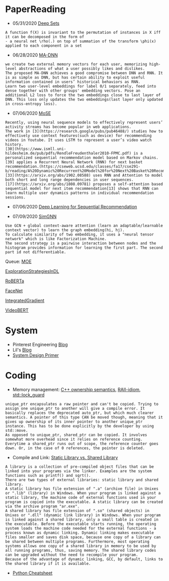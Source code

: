 # PaperReading

* 05/31/2020 [Deep Sets](https://arxiv.org/pdf/1703.06114.pdf)
```
A function f(X) is invariant to the permutation of instances in X iff it can be decomposed in the form of 
- a neural net \rho(.) on top of summation of the transform \phi(x) applied to each component in a set
```
* 06/28/2020 [MA-DNN](https://arxiv.org/pdf/1907.04667.pdf)
```
we create two external memory vectors for each user, memorizing high-level abstractions of what a user possibly likes and dislikes. 
The proposed MA-DNN achieves a good compromise between DNN and RNN. It is as simple as DNN, but has certain ability to exploit useful information contained in users’ historical behaviors as RNN.
Learn two user-level embeddings for label 0/1 separately, feed into dense together with other groups' embedding vectors. Pose an additional L2 loss to force the two embeddings close to last layer of DNN. This loss only updates the two embeddings(last layer only updated in cross-entropy loss).
```
* 07/06/2020 [MoSE](https://research.google/pubs/pub49274/)
```
Recently, using neural sequence models to effectively represent users’ activity streams has become popular in web applications.
The work in [3](https://research.google/pubs/pub46488/) studies how to effectively use context features(such as device) for recommending videos in Youtube. It uses LSTM to represent a user’s video watch history. 
[30](https://www.ismll.uni-hildesheim.de/pub/pdfs/RendleFreudenthaler2010-FPMC.pdf) is a personalized sequential recommendation model based on Markov chains. 
[39] applies a Recurrent Neural Network (RNN) for next basket recommendation.(https://cseweb.ucsd.edu/classes/fa17/cse291-b/reading/A%20Dynamic%20Recurrent%20Model%20for%20Next%20Basket%20Recommendation.pdf)
[33](https://arxiv.org/abs/1902.08588) uses RNN and Attention to model both short and long range dependencies in user sequences. 
[17](https://arxiv.org/abs/1808.09781) proposes a self-attention based sequential model for next item recommendation[13] shows that RNN can learn multiple user dynamics patterns in individual recommendation sessions.
```
* 07/06/2020 [Deep Learning for Sequential Recommendation](https://arxiv.org/pdf/1905.01997.pdf)

* 07/09/2020 [SimGNN](https://arxiv.org/pdf/1808.05689.pdf)
```
Use GCN + global context-aware attention (learn an adaptable/learnable context vector) to learn the graph embedding(hi, hj).
To calculate similarity of two embedding, it uses a "neural tensor network" which is like Factorization Machine.
The second strategy is a pairwise interaction between nodes and the histogram provides information for learning the first part. The second part id not differentiable.
```

Queue:
[MOE](https://arxiv.org/abs/1701.06538)

[ExplorationStrategiesInDL](https://lilianweng.github.io/lil-log/2020/06/07/exploration-strategies-in-deep-reinforcement-learning.html)

[RoBERTa](https://arxiv.org/abs/1907.11692)

[FaceNet](https://arxiv.org/abs/1503.03832)

[IntegratedGradient](https://arxiv.org/abs/1703.01365)

[VideoBERT](https://arxiv.org/abs/1904.01766)



# System
* Pinterest Engineering [Blog](https://medium.com/@Pinterest_Engineering/the-top-pinterest-engineering-blog-posts-of-2019-51a3bef4a816)
* Lil's [Blog](https://lilianweng.github.io/lil-log/)
* [System Design Primer](https://github.com/donnemartin/system-design-primer)


# Coding
* Memory management: [C++ ownership semantics](http://ericlavesson.blogspot.com/2013/03/c-ownership-semantics.html), [RAII-idiom](https://en.wikipedia.org/wiki/Resource_acquisition_is_initialization), [std::lock_guard](https://en.cppreference.com/w/cpp/thread/lock_guard)
```
unique_ptr encapsulates a raw pointer and can't be copied. Trying to assign one unique_ptr to another will give a compile error. It basically replaces the deprecated auto_ptr, but which much clearer semantics. A pointer of this type CAN be moved though, meaning that it gives up ownership of its inner pointer to another unique_ptr instance. This has to be done explicitly by the developer by using std::move.
As opposed to unique_ptr, shared_ptr can be copied. It involves somewhat more overhead since it relies on reference counting. Everytime a shared_ptr runs out of scope, the reference counter goes down. Or, in the case of 0 references, the pointer is deleted.
```
* Compile and Link: [Static Library vs. Shared Library](https://www3.ntu.edu.sg/home/ehchua/programming/cpp/gcc_make.html)
```
A library is a collection of pre-compiled object files that can be linked into your programs via the linker. Examples are the system functions such as printf() and sqrt().
There are two types of external libraries: static library and shared library.
A static library has file extension of ".a" (archive file) in Unixes or ".lib" (library) in Windows. When your program is linked against a static library, the machine code of external functions used in your program is copied into the executable. A static library can be created via the archive program "ar.exe".
A shared library has file extension of ".so" (shared objects) in Unixes or ".dll" (dynamic link library) in Windows. When your program is linked against a shared library, only a small table is created in the executable. Before the executable starts running, the operating system loads the machine code needed for the external functions - a process known as dynamic linking. Dynamic linking makes executable files smaller and saves disk space, because one copy of a library can be shared between multiple programs. Furthermore, most operating systems allows one copy of a shared library in memory to be used by all running programs, thus, saving memory. The shared library codes can be upgraded without the need to recompile your program.
Because of the advantage of dynamic linking, GCC, by default, links to the shared library if it is available.
```
* [Python Cheatsheet](https://gto76.github.io/python-cheatsheet/)
